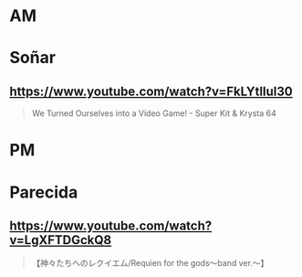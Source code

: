 # AM
# Soñar

## https://www.youtube.com/watch?v=FkLYtlIul30

> We Turned Ourselves into a Video Game! - Super Kit & Krysta 64 

# PM
# Parecida

## https://www.youtube.com/watch?v=LgXFTDGckQ8

> 【神々たちへのレクイエム/Requien for the gods〜band ver.〜】 
